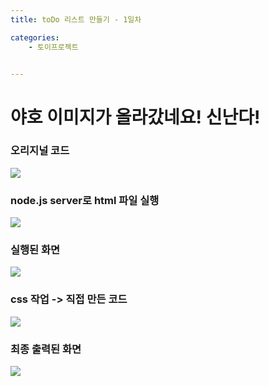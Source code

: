```yaml
---
title: toDo 리스트 만들기 - 1일차

categories:
    - 토이프로젝트


---
```

# 야호 이미지가 올라갔네요! 신난다!


### 오리지널 코드
![](https://dulcis-hortus.github.io//assets/images/1_origin.JPG)


### node.js server로 html 파일 실행
![](https://dulcis-hortus.github.io//assets/images/1_cmd.JPG)


### 실행된 화면
![](https://dulcis-hortus.github.io//assets/images/1_op.JPG)


### css 작업 -> 직접 만든 코드
![](https://dulcis-hortus.github.io//assets/images/1_final.JPG)


### 최종 출력된 화면
![](https://dulcis-hortus.github.io//assets/images/1_fp.JPG)

